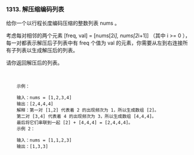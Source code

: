 ### 1313. 解压缩编码列表


给你一个以行程长度编码压缩的整数列表 nums 。

考虑每对相邻的两个元素 [freq, val] = [nums[2*i], nums[2*i+1]] （其中 i >= 0 ），每一对都表示解压后子列表中有 freq 个值为 val 的元素，你需要从左到右连接所有子列表以生成解压后的列表。

请你返回解压后的列表。

 
```
    示例：
    
    输入：nums = [1,2,3,4]
    输出：[2,4,4,4]
    解释：第一对 [1,2] 代表着 2 的出现频次为 1，所以生成数组 [2]。
    第二对 [3,4] 代表着 4 的出现频次为 3，所以生成数组 [4,4,4]。
    最后将它们串联到一起 [2] + [4,4,4] = [2,4,4,4]。
    示例 2：
    
    输入：nums = [1,1,2,3]
    输出：[1,3,3]

```